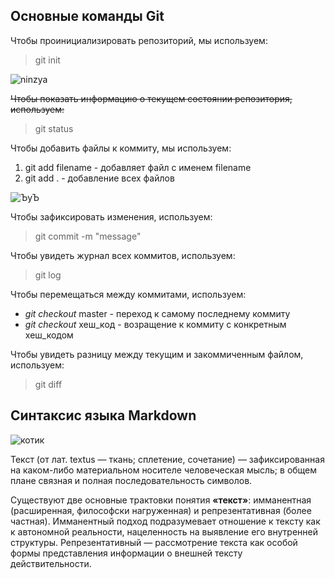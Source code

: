 ## Основные команды Git  



Чтобы проинициализировать репозиторий, мы используем:

> git init


![ninzya](../Test_Git1/img/Y1tRaLP0W1R3zzVj3M0ZCsQDxYQxHhj_C4S0XCnTjo2mnrBrr-67cZw5BR3PEcx1FrV97mtV.jpg)


~~Чтобы показать информацию о текущем состоянии репозитория, используем:~~
>git status

Чтобы добавить файлы к коммиту, мы используем:  
1.  git add filename - добавляет файл с именем filename 
2.  git add . - добавление всех файлов

![ЪуЪ](../Test_Git1/img/MemesAndPoops_stickers_038.webp)

Чтобы зафиксировать изменения, используем:
  
> git commit -m "message"


Чтобы увидеть журнал всех коммитов,
используем:  
> git log

Чтобы перемещаться между коммитами,
используем:
*  *git checkout* master - переход к самому последнему коммиту
*  *git checkout* хеш_код - возращение к коммиту с конкретным хеш_кодом


Чтобы увидеть разницу между текущим и
закоммиченным файлом, используем:
> git diff

## Синтаксис языка Markdown




![котик](../Test_Git1/img/1371_original.jpg)

Текст (от лат. textus — ткань; сплетение, сочетание) — зафиксированная на каком-либо материальном носителе человеческая мысль; в общем плане связная и полная последовательность символов.

Существуют две основные трактовки понятия **«текст»**: имманентная (расширенная, философски нагруженная) и репрезентативная (более частная). Имманентный подход подразумевает отношение к тексту как к автономной реальности, нацеленность на выявление его внутренней структуры. Репрезентативный — рассмотрение текста как особой формы представления информации о внешней тексту действительности.